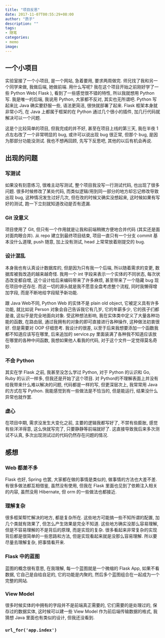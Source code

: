```yaml
---
title: "项目反思"
date: 2017-11-07T00:55:29+08:00
author: "质子"
description: ""
tags:
- 随笔
categories: 
- memo
image: 
---
```


## 一个小项目

实验室接了一个小项目, 是一个网站, 急着要用, 要求两周做完. 师兄找了我和另一个同学来做, 我做后端, 她做前端. 用什么写呢? 我在这个项目开始之前刚好学了一些 Python Web( Flask ), 看到了一些感觉很不错的特性, 所以我就想用 Python 写. 我是唯一的后端, 我说用 Python, 大家都不反对, 其实也无所谓吧. Python 写起来比 Java 确实要舒服一些, 语法更简洁, 很快就部署了起来. Flask 框架本身就非常小巧, 在 Java 上都属于框架的在 Python 通过几个很小的插件, 加几行代码就解决可以一个问题.

这是个比较简单的项目, 但我完成的并不好, 甚至在项目上线的第三天, 我在半夜 1 点左右改了一个非常明显的 bug, 或许可以说出现 bug 很正常, 但那个 bug, 是因为那部分功能没测试. 我也不想再回顾, 先写下反思吧, 其他的以后有机会再说.

## 出现的问题

### 写测试

如果没有刻意练习, 很难主动写测试, 整个项目我没写一行测试代码, 也出现了很多问题. 很多时候修改了某处代码, 而类似逻辑/用到同一部分的地方却忘记修改导致出现 bug, 这种情况发生过好几次, 但在改的时候又确实没想起来, 这时候如果有写好的测试, 跑一下立刻就知道改动是否有遗漏.

### Git 没意义

项目使用了 Git, 但只有一个作用就是让我和前端稍微方便地合并代码 (其实还是面对面肉眼合并). 从 repo 建立到最终项目结束, 项目一直只有一个分支 commit 基本没什么道理, push 随意, 加上没有测试, head 上常常放着刚提交的 bug.

### 设计混乱

本身我也有认真设计数据库的, 但是因为只有我一个后端, 所以随着需求的变更, 数据库被我改造的越来越奇怪. 我用一个 int 字段来表示一个实体的不同状态, 每次状态改变都自增, 这个设计给后来编码带来了许多麻烦, 甚至带来了一个隐藏 bug 现在项目中还存在. 而这一切的源头就是我不愿意全盘考虑整个流程, 同时我懒得增加字段, 而是不断地给字段赋予新功能.

跟 Java Web不同, Python Web 的实体不是 plain old object, 它被定义具有许多功能, 就比如说 Person 对象会自己告诉我它有几岁, 它的年薪多少, 它的孩子们都是谁, 这似乎是完全地面向对象. 受这种想法影响, 我在实体类中定义了大量各种功能的函数, 在路由层, 通过我拥有的对象的即可直接进行各种操作, 这种做法初衷很好. 但是需要对 OOP 仔细思考. 我设计的很差, 以至于后来我想要添加一个函数我都不知道应该写在哪里, 后来追加的 service.py 里面装满了各种我不知道应该放在哪里的各种中间函数, 我想如果他人看我的代码, 对于这个文件一定觉得莫名奇妙.

### 不会 Python

其实在学 Flask 之前, 我甚至没怎么学过 Python, 对于 Python 的认识和 Go, Ruby 的认识一样多, 但我还是开始了这个项目. 对 Python的不理解表面上并没有给我带来什么难以解决的问题, 代码都是一样的写, 但更深层次上, 我常常用 Java 的方式在写 Python. 我能感觉到有一些做法是不恰当的, 但是能运行, 结果没什么异常也就作罢.

### 虚心

在项目中期, 需求没发生大变化之前, 主要的逻辑我都写好了, 不禁有些膨胀, 感觉有些洋洋得意, 这么快就写完了, 只要静静等前端就好了. 这直接导致我后来多次测试不认真, 多次出现测试过的代码仍然存在问题的情况.

## 感想

### Web 都差不多

Flask 也好, Spring 也罢, 大家都在做的事情是类似的, 做事情的方法也大差不差. 有很多做法都互相借鉴, 虽然没有使用, 但我在 Flask 里面也见到了依赖注入相关的内容, 虽然没用 Hibernate, 但 orm 的一些做法也都接近.

### 理解复杂

很多框架帮忙解决的地方, 都是复杂所在. 这些地方可能搞一些不知所谓的配置, 加几个类就有效果了, 但怎么产生效果是完全不知道. 这些地方确实没那么容易理解, 但是不容易理解的不是背后的原理, 而是实现的复杂. 很多看起来非常复杂的实现背后都是很简单的一些思路和方法, 但是实现看起来就是没那么容易理解. 所以要尽量去理解复杂, 把事情看开来.

### Flask 中的蓝图

蓝图的概念很有意思, 在我理解, 每一个蓝图就是一个微缩的 Flask App, 如果不看数据, 它自己是自给自足的, 它的功能是内聚的, 然后多个蓝图组合在一起成为一个完整的网站.

### View Model

很多时候实体的中拥有的字段并不是前端真正需要的, 它们需要的是处理过的, 保存过的数据实体, 这时候可以建一些 View Model 作为前后端传输数据的格式, 我猜想 Java 里面也有类似的设计, 但我还没看到.

### `url_for('app.index')`